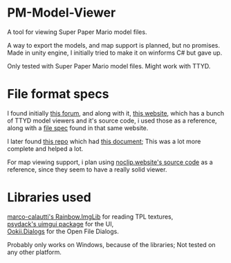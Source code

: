 # PM-Model-Viewer
A tool for viewing Super Paper Mario model files.

A way to export the models, and map support is planned, but no promises.<br>
Made in unity engine, I initially tried to make it on winforms C# but gave up.

Only tested with Super Paper Mario model files. Might work with TTYD.

# File format specs
I found initially [this forum](https://www.emutalk.net/threads/pm-ttyd-model-file-format-pet-project.27613/), 
and along with it, [this website](https://hocuspocus.taloncrossing.com/rii/), which has a bunch of TTYD model viewers and it's source code, 
i used those as a reference, along with a [file spec](https://hocuspocus.taloncrossing.com/rii/tplvtx.txt) found in that same website.

I later found [this repo](https://github.com/PistonMiner/ttyd-tools) which had [this document](https://github.com/PistonMiner/ttyd-tools/blob/master/ttyd-tools/docs/MarioSt_AnimGroupBase.bt); This was a lot more complete and helped a lot.

For map viewing support, i plan using [noclip.website's source code](https://github.com/magcius/noclip.website) as a reference, since they seem to have a really solid viewer.

# Libraries used
[marco-calautti's Rainbow.ImgLib](https://github.com/marco-calautti/Rainbow) for reading TPL textures,<br>
[psydack's uimgui package](https://github.com/psydack/uimgui) for the UI,<br>
[Ookii.Dialogs](http://www.ookii.org/software/dialogs/) for the Open File Dialogs.

Probably only works on Windows, because of the libraries; Not tested on any other platform.
